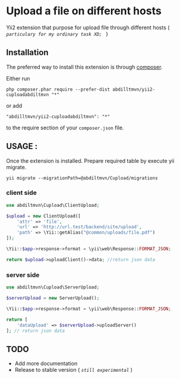 Upload a file on different hosts
===========================
Yii2 extension that purpose for upload file through different hosts ( *`particulary for my ordinary task XD; `* )

Installation
------------

The preferred way to install this extension is through [composer](http://getcomposer.org/download/).

Either run

```
php composer.phar require --prefer-dist abdilltmvn/yii2-cuploadabdiltmvn "*"
```

or add

```
"abdilltmvn/yii2-cuploadabdiltmvn": "*"
```

to the require section of your `composer.json` file.


USAGE : 
-----
Once the extension is installed.
Prepare required table by execute yii migrate.

```
yii migrate --migrationPath=@abdiltmvn/Cupload/migrations
```

### client side
```php
use abdiltmvn\Cupload\ClientUpload;

$upload = new ClientUpload([
    'attr' => 'file',
    'url' => 'http://url.test/backend/site/upload',
    'path' => \Yii::getAlias("@common/uploads/file.pdf")
]);

\Yii::$app->response->format = \yii\web\Response::FORMAT_JSON;

return $upload->uploadClient()->data; //return json data
``` 
### server side

``` php
use abdiltmvn\Cupload\ServerUpload;

$serverUpload = new ServerUpload();

\Yii::$app->response->format = \yii\web\Response::FORMAT_JSON;

return [
    'dataUpload' => $serverUpload->uploadServer()
]; // return json data 
```

 TODO
-----

 -  Add more documentation 
 - Release to stable version ( *`still experimental`* )
